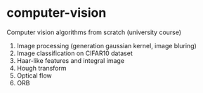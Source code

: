 # computer-vision
Computer vision algorithms from scratch (university course)

1. Image processing (generation gaussian kernel, image bluring)
2. Image classification on CIFAR10 dataset
3. Haar-like features and integral image
4. Hough transform
5. Optical flow
6. ORB
